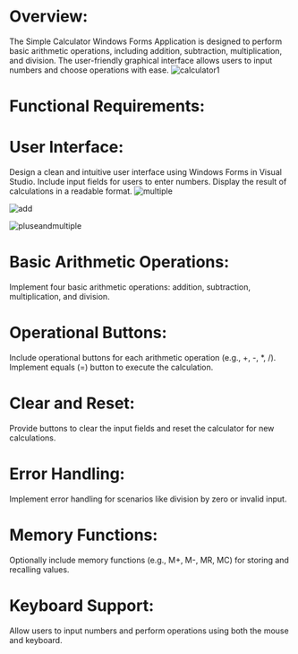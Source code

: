 # Overview:
The Simple Calculator Windows Forms Application is designed to perform basic arithmetic operations, including addition, subtraction, multiplication, and division. The user-friendly graphical interface allows users to input numbers and choose operations with ease.
![calculator1](https://github.com/Shaabanm2018/Simple-Calculator---Windows-Forms-Application/assets/76607364/af4c87d5-5b76-4f8d-a09c-5db98c933dad)

# Functional Requirements:

# User Interface:
Design a clean and intuitive user interface using Windows Forms in Visual Studio.
Include input fields for users to enter numbers.
Display the result of calculations in a readable format.
![multiple](https://github.com/Shaabanm2018/Simple-Calculator---Windows-Forms-Application/assets/76607364/de5d3ce4-0418-46df-a631-dfcc74c10a21)

![add](https://github.com/Shaabanm2018/Simple-Calculator---Windows-Forms-Application/assets/76607364/5a24a39a-df60-427b-8a04-249bc1ed6e27)

![pluseandmultiple](https://github.com/Shaabanm2018/Simple-Calculator---Windows-Forms-Application/assets/76607364/8ec160f8-660e-4dbb-bddd-b82d3335b06a)

# Basic Arithmetic Operations:
Implement four basic arithmetic operations: addition, subtraction, multiplication, and division.

# Operational Buttons:
Include operational buttons for each arithmetic operation (e.g., +, -, *, /).
Implement equals (=) button to execute the calculation.

# Clear and Reset:
Provide buttons to clear the input fields and reset the calculator for new calculations.

# Error Handling:
Implement error handling for scenarios like division by zero or invalid input.

# Memory Functions:
Optionally include memory functions (e.g., M+, M-, MR, MC) for storing and recalling values.

# Keyboard Support:
Allow users to input numbers and perform operations using both the mouse and keyboard.

